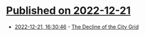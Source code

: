 # [Published on 2022-12-21](index.md)

* [2022-12-21, 16:30:46](https://news.ycombinator.com/item?id=34082799) - [The Decline of the City Grid](https://www.economist.com/interactive/christmas-specials/2022/12/20/the-decline-of-the-city-grid)
